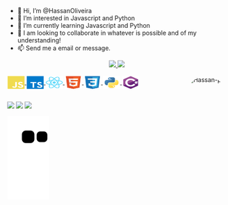 - 👋 Hi, I’m @HassanOliveira
- 👀 I’m interested in Javascript and Python
- 🌱 I’m currently learning Javascript and Python
- 💞️ I am looking to collaborate in whatever is possible and of my understanding!
- 📫 Send me a email or message.

<div align="center">
  <a href="https://github.com/HassanOliveira">
  <img height="180em" src="https://github-readme-stats.vercel.app/api?username=HassanOliveira&show_icons=true&theme=dracula&include_all_commits=true&count_private=true"/>
  <img height="180em" src="https://github-readme-stats.vercel.app/api/top-langs/?username=HassanOliveira&layout=compact&langs_count=7&theme=dracula"/>
</div>
<div style="display: inline_block"><br>
  <img align="center" alt="Hassan-Js" height="30" width="40" src="https://raw.githubusercontent.com/devicons/devicon/master/icons/javascript/javascript-plain.svg">
  <img align="center" alt="Hassan-Ts" height="30" width="40" src="https://raw.githubusercontent.com/devicons/devicon/master/icons/typescript/typescript-plain.svg">
  <img align="center" alt="Hassan-React" height="30" width="40" src="https://raw.githubusercontent.com/devicons/devicon/master/icons/react/react-original.svg">
  <img align="center" alt="Hassan-HTML" height="30" width="40" src="https://raw.githubusercontent.com/devicons/devicon/master/icons/html5/html5-original.svg">
  <img align="center" alt="Hassan-CSS" height="30" width="40" src="https://raw.githubusercontent.com/devicons/devicon/master/icons/css3/css3-original.svg">
  <img align="center" alt="Hassan-Python" height="30" width="40" src="https://raw.githubusercontent.com/devicons/devicon/master/icons/python/python-original.svg">
  <img align="center" alt="Hassan-Csharp" height="30" width="40" src="https://raw.githubusercontent.com/devicons/devicon/master/icons/csharp/csharp-original.svg">
  <img align="right" alt="Hassan-pic" height="200" style="border-radius:50px;" src="https://media.discordapp.net/attachments/358679477863317510/940082148759728189/avatar.gif">
</div>
  
  ##
 
<div> 
  <a href="https://www.instagram.com/hassan.augusto/" target="_blank"><img src="https://img.shields.io/badge/-Instagram-%23E4405F?style=for-the-badge&logo=instagram&logoColor=white" target="_blank"></a>
  <a href = "mailto:hassan_bittencourt@hotmail.com"><img src="https://img.shields.io/badge/Microsoft_Outlook-0078D4?style=for-the-badge&logo=microsoft-outlook&logoColor=white" target="_blank"></a>
  <a href="https://www.linkedin.com/in/hassanaboliveira/" target="_blank"><img src="https://img.shields.io/badge/-LinkedIn-%230077B5?style=for-the-badge&logo=linkedin&logoColor=white" target="_blank"></a> 
 
  ![Snake animation](https://github.com/HassanOliveira/HassanOliveira/blob/output/github-contribution-grid-snake.svg)
 
</div>
